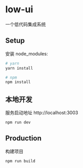 # low-ui

一个低代码集成系统

## Setup

安装 node_modules:

```bash
# yarn
yarn install

# npm
npm install
```

## 本地开发

服务启动地址 http://localhost:3003

```bash
npm run dev
```

## Production

构建项目

```bash
npm run build
```

